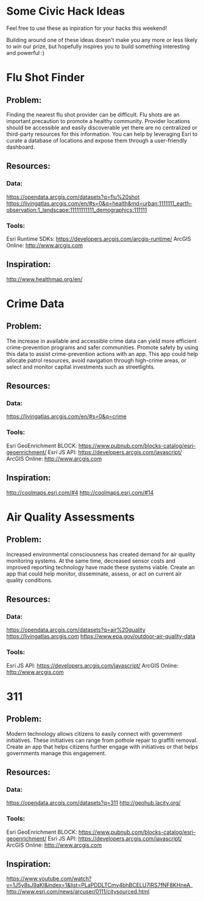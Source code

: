 # Some Civic Hack Ideas

Feel free to use these as inpiration for your hacks this weekend!

Building around one of these ideas doesn't make you any more or less likely to win our prize, but hopefully inspires you to build something interesting and powerful :)

# Flu Shot Finder
## Problem:
Finding the nearest flu shot provider can be difficult. Flu shots are an important precaution to promote a healthy community. Provider locations should be accessible and easily discoverable yet there are no centralized or third-party resources for this information. You can help by leveraging Esri to curate a database of locations and expose them through a user-friendly dashboard.

## Resources:
### Data:
https://opendata.arcgis.com/datasets?q=flu%20shot 
https://livingatlas.arcgis.com/en/#s=0&q=health&md=urban:1111111_earth-observation:1_landscape:11111111111_demographics:111111 
### Tools:
Esri Runtime SDKs: https://developers.arcgis.com/arcgis-runtime/ 
ArcGIS Online: http://www.arcgis.com 

## Inspiration:
http://www.healthmap.org/en/


# Crime Data
## Problem:
The increase in available and accessible crime data can yield more efficient crime-prevention programs and safer communities. Promote safety by using this data to assist crime-prevention actions with an app. This app could help allocate patrol resources, avoid navigation through high-crime areas, or select and monitor capital investments such as streetlights.

## Resources:
### Data: 
https://livingatlas.arcgis.com/en/#s=0&q=crime
### Tools:
Esri GeoEnrichment BLOCK: https://www.pubnub.com/blocks-catalog/esri-geoenrichment/ 
Esri JS API: https://developers.arcgis.com/javascript/ 
ArcGIS Online: http://www.arcgis.com 

## Inspiration:
http://coolmaps.esri.com/#4
http://coolmaps.esri.com/#14 


# Air Quality Assessments
## Problem:
Increased environmental consciousness has created demand for air quality monitoring systems. At the same time, decreased sensor costs and improved reporting technology have made these systems viable. Create an app that could help monitor, disseminate, assess, or act on current air quality conditions.

## Resources: 
### Data:
https://opendata.arcgis.com/datasets?q=air%20quality 
https://livingatlas.arcgis.com
https://www.epa.gov/outdoor-air-quality-data
### Tools:
Esri JS API: https://developers.arcgis.com/javascript/ 
ArcGIS Online: http://www.arcgis.com 


# 311
## Problem:
Modern technology allows citizens to easily connect with government initiatives. These initiatives can range from pothole repair to graffiti removal. Create an app that helps citizens further engage with initiatives or that helps governments manage this engagement.

## Resources:
### Data:
https://opendata.arcgis.com/datasets?q=311 
http://geohub.lacity.org/
### Tools:
Esri GeoEnrichment BLOCK: https://www.pubnub.com/blocks-catalog/esri-geoenrichment/ 
Esri JS API: https://developers.arcgis.com/javascript/ 
ArcGIS Online: http://www.arcgis.com 

## Inspiration:
https://www.youtube.com/watch?v=1J5y8sJ9aKI&index=1&list=PLaPDDLTCmy4bhBCELU7lRS7fNF8KHneA_ 
http://www.esri.com/news/arcuser/0111/citysourced.html
